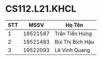 # CS112.L21.KHCL
|**STT**|**MSSV**|**Họ Tên**|
|-------|--------|----------|
|1|19521587|Trần Tiến Hưng|
|2|19521483|Bùi Thị Bích Hậu|
|3|19522093|Lê Vinh Quang|
